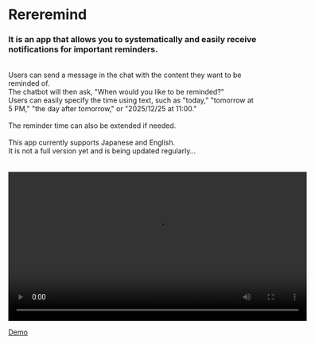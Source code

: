 # Rereremind

### It is an app that allows you to systematically and easily receive notifications for important reminders.<br>
<br>
Users can send a message in the chat with the content they want to be reminded of.<br>
The chatbot will then ask, "When would you like to be reminded?"<br>
Users can easily specify the time using text, such as "today," "tomorrow at 5 PM," "the day after tomorrow," or "2025/12/25 at 11:00."<br>
<br>
The reminder time can also be extended if needed.<br>
<br>
This app currently supports Japanese and English.<br>
It is not a full version yet and is being updated regularly…<br>
<br>
<br>
<video src="demo.mp4" controls width="600"></video>



[Demo](https://github.com/user-attachments/assets/99bb7a69-363b-4e88-8319-082f8edc31c1)


